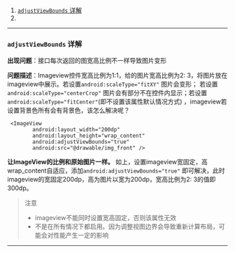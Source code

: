 1. [`adjustViewBounds` 详解](#adjustViewBounds)
2.

-----------------

### <span id = "adjustViewBounds">`adjustViewBounds` 详解</span>

**出现问题**：接口每次返回的图宽高比例不一样导致图片变形

**问题描述**：Imageview控件宽高比例为1:1，给的图片宽高比例为2:
3，将图片放在imageview中展示。若设置`android:scaleType="fitXY"`
图片会变形；
若设置`android:scaleType="centerCrop"`
图片会有部分不在控件内显示；若设置`android:scaleType="fitCenter"`(即不设置该属性默认情况方式)
，imageview若设置背景色所有会有背景色，该怎么解决呢？

```agsl
 <ImageView
        android:layout_width="200dp"
        android:layout_height="wrap_content"
        android:adjustViewBounds="true"
        android:src="@drawable/img_front" />
```

**让ImageView的比例和原始图片一样。**
如上，设置imageview宽固定，高wrap_content自适应，添加`android:adjustViewBounds="true"`
即可解决，此时imageview的宽固定200dp，高为图片以宽为200dp，宽高比例为2:
3的值即300dp。

> 注意
>
> - imageview不能同时设置宽高固定，否则该属性无效
> - 不是在所有情况下都启用。因为调整视图边界会导致重新计算布局，可能会对性能产生一定的影响


-------------------